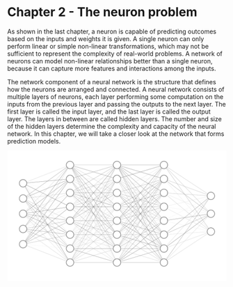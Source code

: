 # Chapter 2 - The neuron problem

As shown in the last chapter, a neuron is capable of predicting outcomes based on the inputs and weights it is given. A single neuron can only perform linear or simple non-linear transformations, which may not be sufficient to represent the complexity of real-world problems. A network of neurons can model non-linear relationships better than a single neuron, because it can capture more features and interactions among the inputs.

The network component of a neural network is the structure that defines how the neurons are arranged and connected. A neural network consists of multiple layers of neurons, each layer performing some computation on the inputs from the previous layer and passing the outputs to the next layer. The first layer is called the input layer, and the last layer is called the output layer. The layers in between are called hidden layers. The number and size of the hidden layers determine the complexity and capacity of the neural network. In this chapter, we will take a closer look at the network that forms prediction models.

![Neural network](../assets/images/nn_5-8-8-8-3.png)